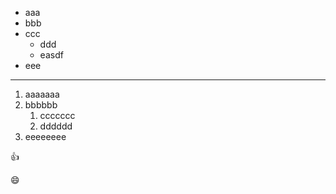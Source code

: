 * aaa
* bbb
* ccc
  * ddd
  * easdf
* eee

---

1. aaaaaaa
1. bbbbbb
    1. ccccccc
    1. dddddd
1. eeeeeeee

:+1:

😄
